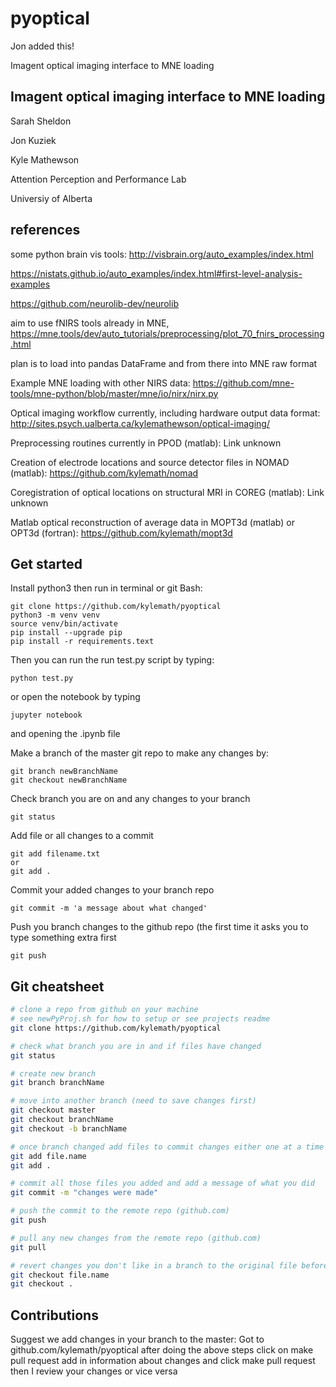 # pyoptical

Jon added this!

Imagent optical imaging interface to MNE loading

## Imagent optical imaging interface to MNE loading

Sarah Sheldon

Jon Kuziek

Kyle Mathewson


Attention Perception and Performance Lab

Universiy of Alberta


## references

some python brain vis tools:
http://visbrain.org/auto_examples/index.html

https://nistats.github.io/auto_examples/index.html#first-level-analysis-examples

https://github.com/neurolib-dev/neurolib

aim to use fNIRS tools already in MNE, 
https://mne.tools/dev/auto_tutorials/preprocessing/plot_70_fnirs_processing.html

plan is to load into pandas DataFrame and from there into MNE raw format

Example MNE loading with other NIRS data:
https://github.com/mne-tools/mne-python/blob/master/mne/io/nirx/nirx.py

Optical imaging workflow currently, including hardware output data format: 
http://sites.psych.ualberta.ca/kylemathewson/optical-imaging/

Preprocessing routines currently in PPOD (matlab):
Link unknown

Creation of electrode locations and source detector files in NOMAD (matlab): 
https://github.com/kylemath/nomad

Coregistration of optical locations on structural MRI in COREG (matlab):
Link unknown

Matlab optical reconstruction of average data in MOPT3d (matlab) or OPT3d (fortran): 
https://github.com/kylemath/mopt3d



## Get started

Install python3 then run in terminal or git Bash: 
```
git clone https://github.com/kylemath/pyoptical
python3 -m venv venv
source venv/bin/activate
pip install --upgrade pip
pip install -r requirements.text
```

Then you can run the run test.py script by typing:
```
python test.py
```

or open the notebook by typing 
```
jupyter notebook
```
and opening the .ipynb file

Make a branch of the master git repo to make any changes by:
```
git branch newBranchName
git checkout newBranchName
```

Check branch you are on and any changes to your branch
```
git status
```

Add file or all changes to a commit
```
git add filename.txt
or
git add .
```

Commit your added changes to your branch repo
```
git commit -m 'a message about what changed'
```

Push you branch changes to the github repo (the first time it asks you to type something extra first

```
git push
```

## Git cheatsheet



```sh
# clone a repo from github on your machine
# see newPyProj.sh for how to setup or see projects readme 
git clone https://github.com/kylemath/pyoptical

# check what branch you are in and if files have changed
git status

# create new branch
git branch branchName

# move into another branch (need to save changes first)
git checkout master
git checkout branchName
git checkout -b branchName

# once branch changed add files to commit changes either one at a time or all changes (.)
git add file.name
git add .

# commit all those files you added and add a message of what you did
git commit -m "changes were made"

# push the commit to the remote repo (github.com)
git push

# pull any new changes from the remote repo (github.com)
git pull

# revert changes you don't like in a branch to the original file before you changed it
git checkout file.name
git checkout .
```

## Contributions

Suggest we add changes in your branch to the master:
Got to github.com/kylemath/pyoptical after doing the above steps
click on make pull request
add in information about changes and click make pull request
then I review your changes or vice versa





